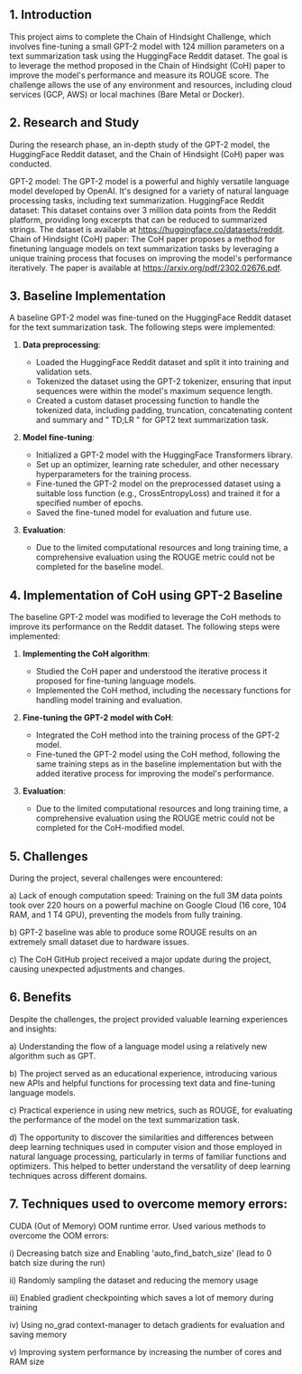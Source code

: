 ## 1. Introduction

This project aims to complete the Chain of Hindsight Challenge, which involves fine-tuning a small GPT-2 model with 124 million parameters on a text summarization task using the HuggingFace Reddit dataset. The goal is to leverage the method proposed in the Chain of Hindsight (CoH) paper to improve the model's performance and measure its ROUGE score. The challenge allows the use of any environment and resources, including cloud services (GCP, AWS) or local machines (Bare Metal or Docker).

## 2. Research and Study

During the research phase, an in-depth study of the GPT-2 model, the HuggingFace Reddit dataset, and the Chain of Hindsight (CoH) paper was conducted.

GPT-2 model: The GPT-2 model is a powerful and highly versatile language model developed by OpenAI. It's designed for a variety of natural language processing tasks, including text summarization.
HuggingFace Reddit dataset: This dataset contains over 3 million data points from the Reddit platform, providing long excerpts that can be reduced to summarized strings. The dataset is available at https://huggingface.co/datasets/reddit.
Chain of Hindsight (CoH) paper: The CoH paper proposes a method for finetuning language models on text summarization tasks by leveraging a unique training process that focuses on improving the model's performance iteratively. The paper is available at https://arxiv.org/pdf/2302.02676.pdf.

## 3. Baseline Implementation

A baseline GPT-2 model was fine-tuned on the HuggingFace Reddit dataset for the text summarization task. The following steps were implemented:

1. **Data preprocessing**:
   - Loaded the HuggingFace Reddit dataset and split it into training and validation sets.
   - Tokenized the dataset using the GPT-2 tokenizer, ensuring that input sequences were within the model's maximum sequence length.
   - Created a custom dataset processing function to handle the tokenized data, including padding, truncation, concatenating content and summary and " TD;LR " for GPT2 text summarization task.

2. **Model fine-tuning**:
   - Initialized a GPT-2 model with the HuggingFace Transformers library.
   - Set up an optimizer, learning rate scheduler, and other necessary hyperparameters for the training process.
   - Fine-tuned the GPT-2 model on the preprocessed dataset using a suitable loss function (e.g., CrossEntropyLoss) and trained it for a specified number of epochs.
   - Saved the fine-tuned model for evaluation and future use.

3. **Evaluation**:
   - Due to the limited computational resources and long training time, a comprehensive evaluation using the ROUGE metric could not be completed for the baseline model.

## 4. Implementation of CoH using GPT-2 Baseline

The baseline GPT-2 model was modified to leverage the CoH methods to improve its performance on the Reddit dataset. The following steps were implemented:

1. **Implementing the CoH algorithm**:
   - Studied the CoH paper and understood the iterative process it proposed for fine-tuning language models.
   - Implemented the CoH method, including the necessary functions for handling model training and evaluation.

2. **Fine-tuning the GPT-2 model with CoH**:
   - Integrated the CoH method into the training process of the GPT-2 model.
   - Fine-tuned the GPT-2 model using the CoH method, following the same training steps as in the baseline implementation but with the added iterative process for improving the model's performance.

3. **Evaluation**:
   - Due to the limited computational resources and long training time, a comprehensive evaluation using the ROUGE metric could not be completed for the CoH-modified model.


## 5. Challenges

During the project, several challenges were encountered:

a) Lack of enough computation speed: Training on the full 3M data points took over 220 hours on a powerful machine on Google Cloud (16 core, 104 RAM, and 1 T4 GPU), preventing the models from fully training.

b) GPT-2 baseline was able to produce some ROUGE results on an extremely small dataset due to hardware issues.

c) The CoH GitHub project received a major update during the project, causing unexpected adjustments and changes.

## 6. Benefits

Despite the challenges, the project provided valuable learning experiences and insights:

a) Understanding the flow of a language model using a relatively new algorithm such as GPT.

b) The project served as an educational experience, introducing various new APIs and helpful functions for processing text data and fine-tuning language models.

c) Practical experience in using new metrics, such as ROUGE, for evaluating the performance of the model on the text summarization task.

d) The opportunity to discover the similarities and differences between deep learning techniques used in computer vision and those employed in natural language processing, particularly in terms of familiar functions and optimizers. This helped to better understand the versatility of deep learning techniques across different domains.

## 7. Techniques used to overcome memory errors:

   CUDA (Out of Memory) OOM runtime error. Used various methods to overcome the OOM errors:
   
   i) Decreasing batch size and Enabling 'auto_find_batch_size' (lead to 0 batch size during the run)
   
   ii) Randomly sampling the dataset and reducing the memory usage
   
   iii) Enabled gradient checkpointing which saves a lot of memory during training
   
   iv) Using no_grad context-manager to detach gradients for evaluation and saving memory
   
   v) Improving system performance by increasing the number of cores and RAM size
